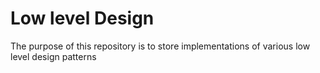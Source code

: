 # Low level Design
The purpose of this repository is to store implementations of various low level design patterns
